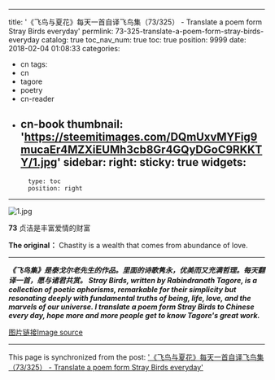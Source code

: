 
---
title: '《飞鸟与夏花》每天一首自译飞鸟集（73/325） - Translate a poem form Stray Birds everyday'
permlink: 73-325-translate-a-poem-form-stray-birds-everyday
catalog: true
toc_nav_num: true
toc: true
position: 9999
date: 2018-02-04 01:08:33
categories:
- cn
tags:
- cn
- tagore
- poetry
- cn-reader
- cn-book
thumbnail: 'https://steemitimages.com/DQmUxvMYFig9mucaEr4MZXiEUMh3cb8Gr4GQyDGoC9RKKTY/1.jpg'
sidebar:
    right:
        sticky: true
widgets:
    -
        type: toc
        position: right
---


![1.jpg](https://steemitimages.com/DQmUxvMYFig9mucaEr4MZXiEUMh3cb8Gr4GQyDGoC9RKKTY/1.jpg)

**73**
贞洁是丰富爱情的财富


**The original：**
Chastity is a wealth that comes from abundance of love.


**********
***《飞鸟集》是泰戈尔老先生的作品。里面的诗歌隽永，优美而又充满哲理。每天翻译一首，愿与诸君共赏。
Stray Birds, written by Rabindranath Tagore, is a collection of poetic aphorisms, remarkable for their simplicity but resonating deeply with fundamental truths of being, life, love, and the marvels of our universe. I translate a poem form Stray Birds to Chinese every day, hope more and more people get to know Tagore's great work.***

[图片链接Image source](http://www.dnzhuti.com/uploads/allimg/170711/95-1FG11H151.jpg)

- - -

This page is synchronized from the post: ['《飞鸟与夏花》每天一首自译飞鸟集（73/325） - Translate a poem form Stray Birds everyday'](https://steemit.com/@weisheng167388/73-325-translate-a-poem-form-stray-birds-everyday)
